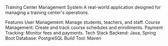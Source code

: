Training Center Management System
A real-world application designed for managing a training center's operations.

Features
User Management: Manage students, teachers, and staff.
Course Management: Create and track course schedules and enrollments.
Payment Tracking: Monitor fees and payments.
Tech Stack
Backend: Java, Spring Boot
Database: PostgreSQL
Build Tool: Maven
